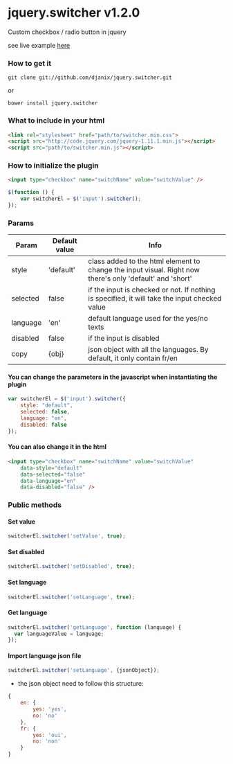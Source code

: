 jquery.switcher v1.2.0
===============

Custom checkbox / radio button in jquery

see live example [here](https://cdn.rawgit.com/djanix/jquery.switcher/master/index.html)

### How to get it

    git clone git://github.com/djanix/jquery.switcher.git

or

    bower install jquery.switcher


### What to include in your html
```html
<link rel="stylesheet" href="path/to/switcher.min.css">
<script src="http://code.jquery.com/jquery-1.11.1.min.js"></script>
<script src="path/to/switcher.min.js"></script>
```

### How to initialize the plugin
```html
<input type="checkbox" name="switchName" value="switchValue" />
```

```javascript
$(function () {
    var switcherEl = $('input').switcher();
});
```

### Params

| Param         | Default value | Info                                                                                                     |
| ------------- | ------------- | ---------------------------------------------------------------------------------------------------------|
| style         | 'default'     | class added to the html element to change the input visual. Right now there's only 'default' and 'short' |
| selected      | false         | if the input is checked or not. If nothing is specified, it will take the input checked value            |
| language      | 'en'          | default language used for the yes/no texts                                                               |
| disabled      | false         | if the input is disabled                                                                                 |
| copy          | {obj}         | json object with all the languages. By default, it only contain fr/en                                    |

#### You can change the parameters in the javascript when instantiating the plugin

```javascript
var switcherEl = $('input').switcher({
    style: "default",
    selected: false,
    language: "en",
    disabled: false
});
```

#### You can also change it in the html

```html
<input type="checkbox" name="switchName" value="switchValue"
    data-style="default"
    data-selected="false"
    data-language="en"
    data-disabled="false" />
```

### Public methods

#### Set value
```javascript
switcherEl.switcher('setValue', true);
```

#### Set disabled
```javascript
switcherEl.switcher('setDisabled', true);
```

#### Set language
```javascript
switcherEl.switcher('setLanguage', true);
```

#### Get language
```javascript
switcherEl.switcher('getLanguage', function (language) {
  var languageValue = language;
});
```

#### Import language json file
```javascript
switcherEl.switcher('setLanguage', {jsonObject});
```

* the json object need to follow this structure:
```javascript
{
    en: {
        yes: 'yes',
        no: 'no'
    },
    fr: {
        yes: 'oui',
        no: 'non'
    }
}
```